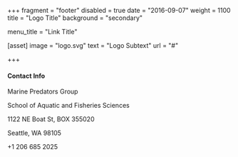 +++
fragment = "footer"
disabled = true
date = "2016-09-07"
weight = 1100
title = "Logo Title"
background = "secondary"

menu_title = "Link Title"

[asset]
  image = "logo.svg"
  text = "Logo Subtext"
  url = "#"
  

+++

#### Contact Info

Marine Predators Group

School of Aquatic and Fisheries Sciences

1122 NE Boat St, BOX 355020

Seattle, WA 98105

+1 206 685 2025